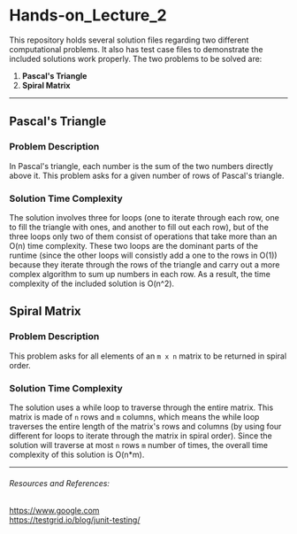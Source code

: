 # Hands-on_Lecture_2

This repository holds several solution files regarding two different computational problems. It also has test case files to demonstrate the included solutions work properly.
The two problems to be solved are:
1. **Pascal's Triangle**
2. **Spiral Matrix**
----

## Pascal's Triangle
### Problem Description
In Pascal's triangle, each number is the sum of the two numbers directly above it. This problem asks for a given number of rows of Pascal's triangle.
### Solution Time Complexity
The solution involves three for loops (one to iterate through each row, one to fill the triangle with ones, and another to fill out each row), but of the three loops only two of them consist of operations that take more than an O(n) time complexity. These two loops are the dominant parts of the runtime (since the other loops will consistly add a one to the rows in O(1)) because they iterate through the rows of the triangle and carry out a more complex algorithm to sum up numbers in each row. As a result, the time complexity of the included solution is O(n^2).

## Spiral Matrix
### Problem Description
This problem asks for all elements of an `m x n` matrix to be returned in spiral order.
### Solution Time Complexity
The solution uses a while loop to traverse through the entire matrix. This matrix is made of `n` rows and `m` columns, which means the while loop traverses the entire length of the matrix's rows and columns (by using four different for loops to iterate through the matrix in spiral order). Since the solution will traverse at most `n` rows `m` number of times, the overall time complexity of this solution is O(n*m).

----
###### Resources and References:
https://www.google.com  
https://testgrid.io/blog/junit-testing/